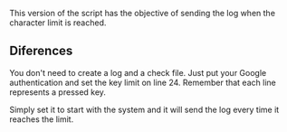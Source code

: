 This version of the script has the objective of sending the log when the character limit is reached.

## Diferences

You don't need to create a log and a check file. Just put your Google authentication and set the key limit on line 24. Remember that each line represents a pressed key.

Simply set it to start with the system and it will send the log every time it reaches the limit.